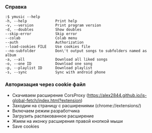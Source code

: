 ### Справка
```
:$ ymusic --help
-h, --help             Print help
-v, --version          Print program version
-d, --doubles          Show doubles
--skip-error           Skip error
--colab                Colab menu
--auth                 Authorization
--load-cookies FILE    Use cookies file
--no-subfolder         Don\'t output songs to subfolders named as album
-a, --all              Download all liked songs
-o, --one ID           Download one song
-p, --playlist ID      Download playlist
-s, --sync             Sync with android phone
```
### Авторизация через cookie файл
- Скачиваем расширение CorsProxy (https://alex2844.github.io/js-global-fetch/index.html?extension)
- Заходим на страницу с расширениями (chrome://extensions/)
- Включаем режим разработчика
- Загрузить распакованное расширение
- Жмем на иконку расширения правой кнопкой мыши
- Save cookies
